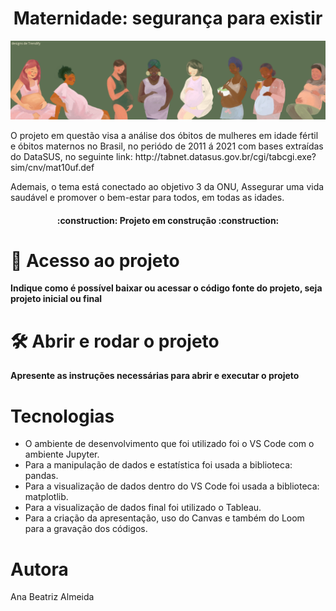 <h1 align="center">Maternidade: segurança para existir</h1>

<p align="center">
<img src="./img/capa_md.png"/>
</p>

<p>O projeto em questão visa a análise dos óbitos de mulheres em idade fértil e óbitos maternos no Brasil, no periódo de 2011 á 2021 com bases extraídas do DataSUS, no seguinte link: http://tabnet.datasus.gov.br/cgi/tabcgi.exe?sim/cnv/mat10uf.def</p>
<p>Ademais, o tema está conectado ao objetivo 3 da ONU, Assegurar uma vida saudável e promover o bem-estar para todos, em todas as idades.</p>

<h4 align="center"> 
    :construction:  Projeto em construção  :construction:
</h4>

# 📁 Acesso ao projeto
**Indique como é possível baixar ou acessar o código fonte do projeto, seja projeto inicial ou final**

# 🛠️ Abrir e rodar o projeto
**Apresente as instruções necessárias para abrir e executar o projeto**

# Tecnologias
- O ambiente de desenvolvimento que foi utilizado foi o VS Code com o ambiente Jupyter.
- Para a manipulação de dados e estatística foi usada a biblioteca: pandas.
- Para a visualização de dados dentro do VS Code foi usada a biblioteca: matplotlib.
- Para a visualização de dados final foi utilizado o Tableau.
- Para a criação da apresentação, uso do Canvas e também do Loom para a gravação dos códigos.

# Autora
Ana Beatriz Almeida
